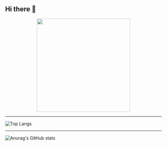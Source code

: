 ## Hi there 👋
<div id="header" align="center">
  <img src="[https://i.gifer.com/Hyxx.gif](https://tenor.com/ru/view/pepewifhat-pepe-pepewh-gif-11079742846618316294)" width="300"/>
</div>

---
![Top Langs](https://github-readme-stats.vercel.app/api/top-langs/?username=999iQ&show_icons=true&theme=neon&layout=compact)

---
![Anurag's GitHub stats](https://github-readme-stats.vercel.app/api?username=999iQ&show=reviews,discussions_started,discussions_answered,prs_merged,prs_merged_percentage&theme=aura&show_icons=true)

<!--
**999iQ/999iQ** is a ✨ _special_ ✨ repository because its `README.md` (this file) appears on your GitHub profile.

Here are some ideas to get you started:

- 🔭 I’m currently working on ...
- 🌱 I’m currently learning ...
- 👯 I’m looking to collaborate on ...
- 🤔 I’m looking for help with ...
- 💬 Ask me about ...
- 📫 How to reach me: ...
- 😄 Pronouns: ...
- ⚡ Fun fact: ...
-->
